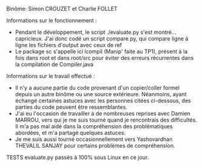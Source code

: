 Binôme: Simon CROUZET et Charlie FOLLET

Informations sur le fonctionnement :
 - Pendant le développement, le script ./evaluate.py s'est montré... capricieux. J'ai donc codé un script compare.py, qui compare ligne à ligne les fichiers d'output avec ceux de ref
 - Le package sc s'appelle ici lcompil (Manip' faite au TP1), présent à la fois dans root et dans root/src pour éviter des erreurs récurrentes dans la compilation de Compiler.java

Informations sur le travail effectué :
 - Il n'y a aucune partie du code provenant d'un copier/coller formel depuis un autre binôme ou une source extérieure. Néanmoins, ayant échangé certaines astuces avec les personnes citées ci-dessous, des parties du code peuvent être ressemblantes.
 - J'ai eu l'occasion de travailler à de nombreuses reprises avec Damien MARROU, vers qui je me suis tourné quand je rencontrais des difficultés. Il m'a pas mal aidé dans la compréhension des problématiques abordées, et m'a partagé quelques astuces.
 - Je me suis aussi tourné occasionnellement vers Yashovardhan THEVALIL SANJAY pour certains problèmes de compréhension.
 
 TESTS evaluate.py passés à 100% sous Linux en ce jour.
